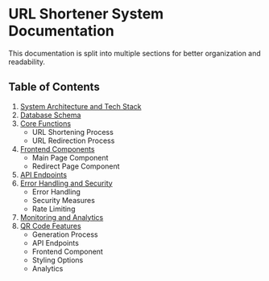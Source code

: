 # URL Shortener System Documentation

This documentation is split into multiple sections for better organization and readability.

## Table of Contents

1. [System Architecture and Tech Stack](01-architecture.md)
2. [Database Schema](02-database-schema.md)
3. [Core Functions](03-core-functions.md)
   - URL Shortening Process
   - URL Redirection Process
4. [Frontend Components](04-frontend.md)
   - Main Page Component
   - Redirect Page Component
5. [API Endpoints](05-api-endpoints.md)
6. [Error Handling and Security](06-error-security.md)
   - Error Handling
   - Security Measures
   - Rate Limiting
7. [Monitoring and Analytics](07-monitoring.md)
8. [QR Code Features](08-qr-code.md)
   - Generation Process
   - API Endpoints
   - Frontend Component
   - Styling Options
   - Analytics 